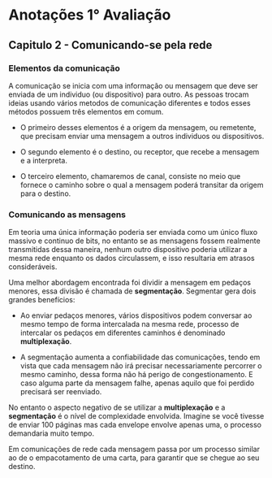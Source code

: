 # Anotações 1° Avaliação

## Capitulo 2 - Comunicando-se pela rede

### Elementos da comunicação

A comunicação se inicia com uma informação ou mensagem que deve ser enviada de um individuo (ou dispositivo) para outro. As pessoas trocam ideias usando vários metodos de comunicação diferentes e todos esses métodos possuem três elementos em comum.

* O primeiro desses elementos é a origem da mensagem, ou remetente, que precisam enviar uma mensagem a outros individuos ou dispositivos.

* O segundo elemento é o destino, ou receptor, que recebe a mensagem e a interpreta.

* O terceiro elemento, chamaremos de canal, consiste no meio que fornece o caminho sobre o qual a mensagem poderá transitar da origem para o destino.

### Comunicando as mensagens

Em teoria uma única informação poderia ser enviada como um único fluxo massivo e continuo de bits, no entanto se as mensagens fossem realmente transmitidas dessa maneira, nenhum outro dispositivo poderia utilizar a mesma rede enquanto os dados circulassem, e isso resultaria em atrasos consideráveis.

Uma melhor abordagem encontrada foi dividir a mensagem em pedaços menores, essa divisão é chamada de **segmentação**. Segmentar gera dois grandes benefícios:

* Ao enviar pedaços menores, vários dispositivos podem conversar ao mesmo tempo de forma intercalada na mesma rede, processo de intercalar os pedaços em diferentes caminhos é denominado **multiplexação**.

* A segmentação aumenta a confiabilidade das comunicações, tendo em vista que cada mensagem não irá precisar necessariamente percorrer o mesmo caminho, dessa forma não há perigo de congestionamento. E caso alguma parte da mensagem falhe, apenas aquilo que foi perdido precisará ser reenviado.

No entanto o aspecto negativo de se utilizar a **multiplexação** e a **segmentação** é o nível de complexidade envolvida. Imagine se você tivesse de enviar 100 páginas mas cada envelope envolve apenas uma, o processo demandaria muito tempo.

Em comunicações de rede cada mensagem passa por um processo similar ao de o empacotamento de uma carta, para garantir que se chegue ao seu destino.

